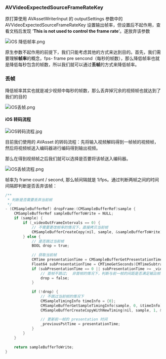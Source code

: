 ### AVVideoExpectedSourceFrameRateKey

原打算使用 AVAssetWriterInput 的 outputSettings 参数中的 AVVideoExpectedSourceFrameRateKey 设置输出帧率，但设置后不起作用，查看文档后发现 ’**This is not used to control the frame rate**‘。遂放弃该参数

![iOS 降低帧率.png](https://upload-images.jianshu.io/upload_images/3911394-fca02a4f1b631120.png?imageMogr2/auto-orient/strip%7CimageView2/2/w/1240)




原生参数不起作用的前提下，我们只能考虑其他的方式来达到目的。首先，我们需要理解**帧率**的概念，fps- frame pre sencond（每秒的帧数），那么降低帧率也就是降低每秒包含的帧数，所以我们就可以通过**丢帧**的方式来降低帧率。



### 丢帧

降低帧率其实也就是减少视频中每秒的帧数，那么丢弃掉冗余的视频帧也就达到了我们的目的

![iOS丢帧.png](https://upload-images.jianshu.io/upload_images/3911394-264ca500dbee8791.png?imageMogr2/auto-orient/strip%7CimageView2/2/w/1240)


#### iOS 转码流程

![iOS转码流程.jpg](https://upload-images.jianshu.io/upload_images/3911394-311a781c25100d01.jpg?imageMogr2/auto-orient/strip%7CimageView2/2/w/1240)


目前我们使用的 AVAsset 的转码流程：先将输入视频解码得到一帧帧的视频帧，然后将视频帧送入编码器进行编码得到输出视频。

那么在得到视频帧之后我们就可以选择是否要将该帧送入编码器。

![iOS丢帧流程.png](https://upload-images.jianshu.io/upload_images/3911394-cd076f77156424ff.png?imageMogr2/auto-orient/strip%7CimageView2/2/w/1240)


帧率为 frame count / second, 那么帧间隔就是 1/fps。通过判断两帧之间的时间间隔即判断是否丢弃该帧：

```objective-c
/**
 * 判断是否需要丢弃当前帧
 */
- (CMSampleBufferRef) dropFrame:(CMSampleBufferRef)sample {
    CMSampleBufferRef sampleBufferToWrite = NULL;
    if (sample) {
        if (_videoOutFrameIntervals == 0) {
            // 不需要更改帧率的情况下，直接拷贝当前帧
            CMSampleBufferCreateCopy(nil, sample, &sampleBufferToWrite);
        } else {
            // 是否跳过当前帧
            BOOL drop = true;
            
            // 获取当前帧
            CMTime presentationTime = CMSampleBufferGetPresentationTimeStamp(sample);
            Float64 subPresentationTime = CMTimeGetSeconds(CMTimeSubtract(presentationTime, _previousPstTime));
            if (subPresentationTime == 0 || subPresentationTime >= _videoOutFrameIntervals) {
                // 首帧不跳过;  非首帧的情况下，判断与前一帧的间距是否满足输出帧率（帧间距 >= 1/输出帧率）
                drop = false;
            }
            
            if (!drop) {
                // 不跳过当前帧的情况下
                CMSampleTimingInfo timeInfo = {0};
                CMSampleBufferGetSampleTimingInfo(sample, 0, &timeInfo);
                CMSampleBufferCreateCopyWithNewTiming(nil, sample, 1, &timeInfo, &sampleBufferToWrite);
                
                // 更新前一帧的 presentation 时间
                _previousPstTime = presentationTime;
            }
        }
    }
    
    return sampleBufferToWrite;
}
```

